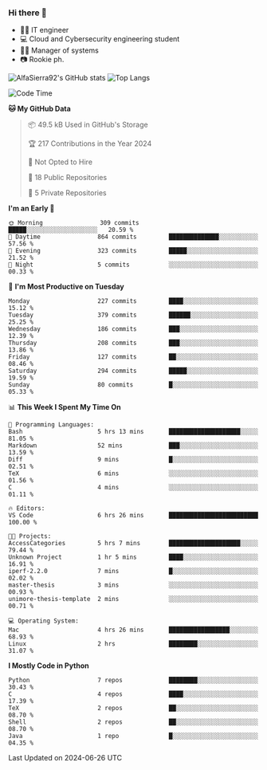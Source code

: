 ### Hi there 👋
- 👨‍💻 IT engineer
- 💻 Cloud and Cybersecurity engineering student
- 👨‍💼 Manager of systems
- 📷 Rookie ph.


![AlfaSierra92's GitHub stats](https://github-readme-stats.vercel.app/api?username=AlfaSierra92&theme=nord)
![Top Langs](https://github-readme-stats.vercel.app/api/top-langs/?username=AlfaSierra92&theme=nord&layout=compact)

<!--START_SECTION:waka-->
![Code Time](http://img.shields.io/badge/Code%20Time-142%20hrs%2036%20mins-blue)

**🐱 My GitHub Data** 

> 📦 49.5 kB Used in GitHub's Storage 
 > 
> 🏆 217 Contributions in the Year 2024
 > 
> 🚫 Not Opted to Hire
 > 
> 📜 18 Public Repositories 
 > 
> 🔑 5 Private Repositories 
 > 
**I'm an Early 🐤** 

```text
🌞 Morning                309 commits         █████░░░░░░░░░░░░░░░░░░░░   20.59 % 
🌆 Daytime                864 commits         ██████████████░░░░░░░░░░░   57.56 % 
🌃 Evening                323 commits         █████░░░░░░░░░░░░░░░░░░░░   21.52 % 
🌙 Night                  5 commits           ░░░░░░░░░░░░░░░░░░░░░░░░░   00.33 % 
```
📅 **I'm Most Productive on Tuesday** 

```text
Monday                   227 commits         ████░░░░░░░░░░░░░░░░░░░░░   15.12 % 
Tuesday                  379 commits         ██████░░░░░░░░░░░░░░░░░░░   25.25 % 
Wednesday                186 commits         ███░░░░░░░░░░░░░░░░░░░░░░   12.39 % 
Thursday                 208 commits         ███░░░░░░░░░░░░░░░░░░░░░░   13.86 % 
Friday                   127 commits         ██░░░░░░░░░░░░░░░░░░░░░░░   08.46 % 
Saturday                 294 commits         █████░░░░░░░░░░░░░░░░░░░░   19.59 % 
Sunday                   80 commits          █░░░░░░░░░░░░░░░░░░░░░░░░   05.33 % 
```


📊 **This Week I Spent My Time On** 

```text
💬 Programming Languages: 
Bash                     5 hrs 13 mins       ████████████████████░░░░░   81.05 % 
Markdown                 52 mins             ███░░░░░░░░░░░░░░░░░░░░░░   13.59 % 
Diff                     9 mins              █░░░░░░░░░░░░░░░░░░░░░░░░   02.51 % 
TeX                      6 mins              ░░░░░░░░░░░░░░░░░░░░░░░░░   01.56 % 
C                        4 mins              ░░░░░░░░░░░░░░░░░░░░░░░░░   01.11 % 

🔥 Editors: 
VS Code                  6 hrs 26 mins       █████████████████████████   100.00 % 

🐱‍💻 Projects: 
AccessCategories         5 hrs 7 mins        ████████████████████░░░░░   79.44 % 
Unknown Project          1 hr 5 mins         ████░░░░░░░░░░░░░░░░░░░░░   16.91 % 
iperf-2.2.0              7 mins              █░░░░░░░░░░░░░░░░░░░░░░░░   02.02 % 
master-thesis            3 mins              ░░░░░░░░░░░░░░░░░░░░░░░░░   00.93 % 
unimore-thesis-template  2 mins              ░░░░░░░░░░░░░░░░░░░░░░░░░   00.71 % 

💻 Operating System: 
Mac                      4 hrs 26 mins       █████████████████░░░░░░░░   68.93 % 
Linux                    2 hrs               ████████░░░░░░░░░░░░░░░░░   31.07 % 
```

**I Mostly Code in Python** 

```text
Python                   7 repos             ████████░░░░░░░░░░░░░░░░░   30.43 % 
C                        4 repos             ████░░░░░░░░░░░░░░░░░░░░░   17.39 % 
TeX                      2 repos             ██░░░░░░░░░░░░░░░░░░░░░░░   08.70 % 
Shell                    2 repos             ██░░░░░░░░░░░░░░░░░░░░░░░   08.70 % 
Java                     1 repo              █░░░░░░░░░░░░░░░░░░░░░░░░   04.35 % 
```




 Last Updated on 2024-06-26 UTC
<!--END_SECTION:waka-->

<!--
**AlfaSierra92/AlfaSierra92** is a ✨ _special_ ✨ repository because its `README.md` (this file) appears on your GitHub profile.

Here are some ideas to get you started:

- 🔭 I’m currently working on ...
- 🌱 I’m currently learning ...
- 👯 I’m looking to collaborate on ...
- 🤔 I’m looking for help with ...
- 💬 Ask me about ...
- 📫 How to reach me: ...
- 😄 Pronouns: ...
- ⚡ Fun fact: ...
-->
